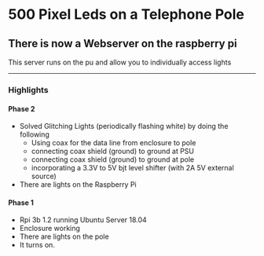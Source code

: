 # 500 Pixel Leds on a Telephone Pole

## There is now a Webserver on the raspberry pi

This server runs on the pu and allow you to individually access lights


---
### Highlights

#### Phase 2

- Solved Glitching Lights (periodically flashing white) by doing the following
	- Using coax for the data line from enclosure to pole
	- connecting coax shield (ground) to ground at PSU
	- connecting coax shield (ground) to ground at pole
	- incorporating a 3.3V to 5V bjt level shifter (with 2A 5V external source)
- There are lights on the Raspberry Pi

#### Phase 1

- Rpi 3b 1.2 running Ubuntu Server 18.04
- Enclosure working
- There are lights on the pole
- It turns on.